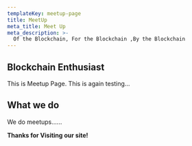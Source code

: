 ```yaml
---
templateKey: meetup-page
title: MeetUp
meta_title: Meet Up 
meta_description: >-
  Of the Blockchain, For the Blockchain ,By the Blockchain
---
```

## Blockchain Enthusiast
This is Meetup Page.
This is again testing...

## What we do  
We do meetups......



**Thanks for Visiting our site!**
